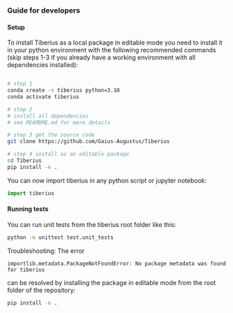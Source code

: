 ### Guide for developers

#### Setup

To install Tiberius as a local package in editable mode you need to install it in your python environment with the following recommended commands (skip steps 1-3 if you already have a working environment with all dependencies installed):
```bash

# step 1
conda create -n tiberius python=3.10
conda activate tiberius

# step 2
# install all dependencies
# see REAMDME.md for more details

# step 3 get the source code
git clone https://github.com/Gaius-Augustus/Tiberius

# step 4 install as an editable package
cd Tiberius
pip install -e .
```

You can now import tiberius in any python script or jupyter notebook:
```python
import tiberius
```


#### Running tests

You can run unit tests from the tiberius root folder like this:
```bash
python -m unittest test.unit_tests
```

Troubleshooting:
The error
```
importlib.metadata.PackageNotFoundError: No package metadata was found for tiberius
```
can be resolved by installing the package in editable mode from the root folder of the repository:
```bash
pip install -e .
```